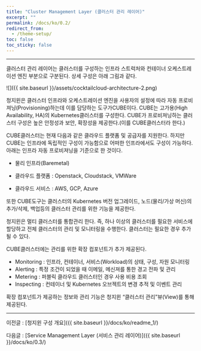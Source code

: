 ```yaml
---
title: "Cluster Management Layer (클러스터 관리 레이어)"
excerpt: ""
permalink: /docs/ko/0.2/
redirect_from:
  - /theme-setup/
toc: false
toc_sticky: false
---
```


---
클러스터 관리 레이어는 클러스터를 구성하는 인프라 스트럭처와 컨테이너 오케스트레이션 엔진 부분으로 구분된다. 상세 구성은 아래 그림과 같다.

![]({{ site.baseurl }}/assets/cocktailcloud-architecture-2.png)

청지윈은 클러스터 인프라와 오케스트레이션 엔진을 사용자의 설정에 따라 자동 프로비져닝\(Provisioning\)하는데 이를 담당하는 도구가CUBE이다. CUBE는 고가용\(High Availability, HA\)의 Kubernetes클러스터를 구성한다. CUBE가 프로비져닝하는 클러스터 구성은 높은 안정성과 보안, 확장성을 제공한다.\(이를 CUBE클러스터라 한다.\)

CUBE클러스터는 현재 다음과 같은 클라우드 플랫폼 및 공급자를 지원한다. 하지만 CUBE는 인프라에 독립적인 구성이 가능함으로 어떠한 인프라에서도 구성이 가능하다. 아래는 인프라 자동 프로비져닝을 기준으로 한 것이다.

* 물리 인프라\(Baremetal\)

* 클라우드 플랫폼 : Openstack, Cloudstack, VMWare

* 클라우드 서비스 : AWS, GCP, Azure

또한 CUBE도구는 클러스터의 Kubernetes 버전 업그레이드, 노드\(물리/가상 머신\)의 추가/삭제, 백업등의 클러스터 관리를 위한 기능을 제공한다.

청지윈은 멀티 클러스터를 통합관리 한다. 즉, 하나 이상의 클러스터를 필요한 서비스에 할당하고 전체 클러스터의 관리 및 모니터링을 수행한다. 클러스터는 필요한 경우 추가 될 수 있다.

CUBE클러스터에는 관리를 위한 확장 컴포넌트가 추가 제공된다.

* Monitoring : 인프라, 컨테이너, 서비스\(Workload\)의 상태, 구성, 자원 모니터링
* Alerting : 특정 조건이 되었을 때 이메일, 메신져를 통한 경고 전파 및 관리
* Metering : 퍼블릭 클라우드 클러스터인 경우 사용 비용 조회
* Inspecting : 컨테이너 및 Kubernetes 오브젝트의 변경 추적 및 이벤트 관리

확장 컴포넌트가 제공하는 정보와 관리 기능은 청지윈 “클러스터 관리”뷰\(View\)를 통해 제공된다.

---

이전글 : [청지윈 구성 개요]({{ site.baseurl }}/docs/ko/readme_1/)

다음글 : [Service Management Layer \(서비스 관리 레이어\)]({{ site.baseurl }}/docs/ko/0.3/)
